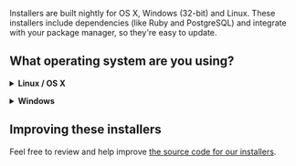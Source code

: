 Installers are built nightly for OS X, Windows (32-bit) and Linux.  These installers include dependencies (like Ruby and PostgreSQL) and integrate with your package manager, so they're easy to update.

## What operating system are you using?

<details><summary><B>Linux / OS X</B></summary>

<br>

The following script invocation will import the Rapid7 signing key and setup the package for supported Linux and OS X systems:

```
curl https://raw.githubusercontent.com/rapid7/metasploit-omnibus/master/config/templates/metasploit-framework-wrappers/msfupdate.erb > msfinstall && \
  chmod 755 msfinstall && \
  ./msfinstall
```

These packages integrate into your package manager and can be updated with ```msfupdate``` or with your package manager. On first start, these packages will automatically setup the database or use your existing database.

<details><summary>Expand a full log of the installation process on an Ubuntu-based Chromebook</summary>

```
bcook@localhost:~$ uname -a
Linux localhost 3.14.0 #1 SMP PREEMPT Mon Feb 6 21:59:30 PST 2017 armv7l armv7l armv7l GNU/Linux
bcook@localhost:~$ curl https://raw.githubusercontent.com/rapid7/metasploit-omnibus/master/config/templates/metasploit-framework-wrappers/msfupdate.erb > msfinstall && \
>   chmod 755 msfinstall && \
>   ./msfinstall
  % Total    % Received % Xferd  Average Speed   Time    Time     Time  Current
                                 Dload  Upload   Total   Spent    Left  Speed
100  5394  100  5394    0     0   5609      0 --:--:-- --:--:-- --:--:--  5607
Switching to root user to update the package
[sudo] password for bcook: 
Adding metasploit-framework to your repository list..OK
Updating package cache..OK
Checking for and installing update..
Reading package lists... Done
Building dependency tree       
Reading state information... Done
The following NEW packages will be installed:
  metasploit-framework
0 upgraded, 1 newly installed, 0 to remove and 2 not upgraded.
Need to get 148 MB of archives.
After this operation, 358 MB of additional disk space will be used.
Get:1 http://downloads.metasploit.com/data/releases/metasploit-framework/apt lucid/main armhf metasploit-framework armhf 4.13.23+20170217143300.git.1.85dca6a~1rapid7-1 [148 MB]
Fetched 148 MB in 19s (7743 kB/s)                                                                                                    
Selecting previously unselected package metasploit-framework.
(Reading database ... 28449 files and directories currently installed.)
Preparing to unpack .../metasploit-framework_4.13.23+20170217143300.git.1.85dca6a~1rapid7-1_armhf.deb ...
Unpacking metasploit-framework (4.13.23+20170217143300.git.1.85dca6a~1rapid7-1) ...


Setting up metasploit-framework (4.13.23+20170217143300.git.1.85dca6a~1rapid7-1) ...
update-alternatives: using /opt/metasploit-framework/bin/msfbinscan to provide /usr/bin/msfbinscan (msfbinscan) in auto mode
update-alternatives: using /opt/metasploit-framework/bin/msfconsole to provide /usr/bin/msfconsole (msfconsole) in auto mode
update-alternatives: using /opt/metasploit-framework/bin/msfd to provide /usr/bin/msfd (msfd) in auto mode
update-alternatives: using /opt/metasploit-framework/bin/msfdb to provide /usr/bin/msfdb (msfdb) in auto mode
update-alternatives: using /opt/metasploit-framework/bin/msfelfscan to provide /usr/bin/msfelfscan (msfelfscan) in auto mode
update-alternatives: using /opt/metasploit-framework/bin/msfmachscan to provide /usr/bin/msfmachscan (msfmachscan) in auto mode
update-alternatives: using /opt/metasploit-framework/bin/msfpescan to provide /usr/bin/msfpescan (msfpescan) in auto mode
update-alternatives: using /opt/metasploit-framework/bin/msfrop to provide /usr/bin/msfrop (msfrop) in auto mode
update-alternatives: using /opt/metasploit-framework/bin/msfrpc to provide /usr/bin/msfrpc (msfrpc) in auto mode
update-alternatives: using /opt/metasploit-framework/bin/msfrpcd to provide /usr/bin/msfrpcd (msfrpcd) in auto mode
update-alternatives: using /opt/metasploit-framework/bin/msfupdate to provide /usr/bin/msfupdate (msfupdate) in auto mode
update-alternatives: using /opt/metasploit-framework/bin/msfvenom to provide /usr/bin/msfvenom (msfvenom) in auto mode
Run msfconsole to get started
W: --force-yes is deprecated, use one of the options starting with --allow instead.
bcook@localhost:~$ msfconsole 

 ** Welcome to Metasploit Framework Initial Setup **
    Please answer a few questions to get started.


Would you like to use and setup a new database (recommended)? y
Creating database at /home/bcook/.msf4/db
Starting database at /home/bcook/.msf4/db...success
Creating database users
Creating initial database schema

 ** Metasploit Framework Initial Setup Complete **

       =[ metasploit v4.13.23-dev-584850f1f8a1a74b69b5cea16c700c9fd1b8e4c6]
+ -- --=[ 1622 exploits - 924 auxiliary - 282 post        ]
+ -- --=[ 472 payloads - 39 encoders - 9 nops             ]
+ -- --=[ Free Metasploit Pro trial: http://r-7.co/trymsp ]

msf >
```

</details>

<details><summary>Expand manual installation instructions</summary>

### Linux manual installation

Linux packages are built nightly for .deb (i386, amd64, armhf, arm64) and .rpm (64-bit x86) systems. Debian/Ubuntu packages are available at https://apt.metasploit.com and CentOS/Redhat/Fedora packages are located at https://rpm.metasploit.com.

### OS X manual installation

The latest OS X installer package can also be downloaded directly here: https://osx.metasploit.com/metasploitframework-latest.pkg, with the last 10 builds archived at https://osx.metasploit.com/. Simply download and launch the installer to install Metaploit Framework with all of its dependencies.  Once installed, initially launch msfconsole as ```/opt/metasploit-framework/bin/msfconsole``` from a terminal console. A series of prompts will help you setup a database and add Metasploit to your local PATH. You can also follow the quick-installation instructions above to install in a single step.

</details>
</details>

<p>
<details><summary><b>Windows</b></summary>
<br>
The latest Windows installer is located here: https://windows.metasploit.com/metasploitframework-latest.msi, with the last 10 builds archived at https://windows.metasploit.com/. To install, simply download the .msi package, adjust your Antivirus as-needed to ignore c:\metasploit-framework, double-click and enjoy. The msfconsole command and all related tools will be added to the system %PATH% environment variable.

### Windows Anti-virus software flags the contents of these packages!

If you downloaded Metasploit from us, there is no cause for alarm.  We pride ourselves on offering the ability for our customers and followers to have the same toolset that the hackers have so that they can test systems more accurately.  Because these (and the other exploits and tools in Metasploit) are identical or very similar to existing malicious toolsets, they can be used for nefarious purposes, and they are often flagged and automatically removed by antivirus programs, just like the malware they mimic.
</details>

## Improving these installers

Feel free to review and help improve [the source code for our installers](https://github.com/rapid7/metasploit-omnibus).